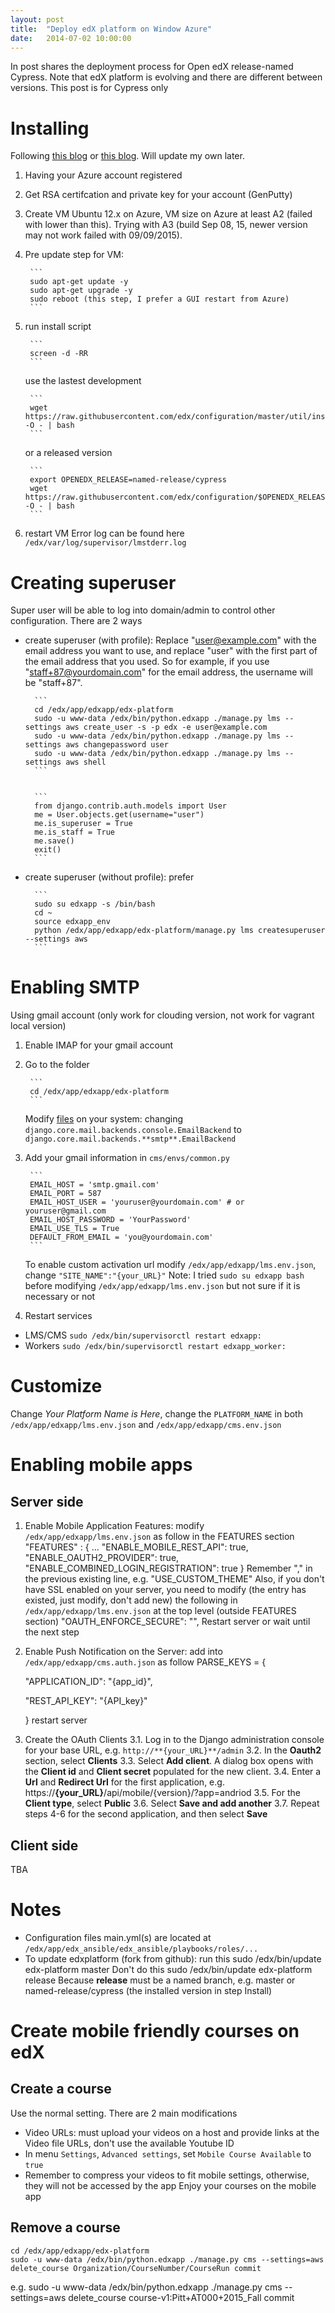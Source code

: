 ```yaml
---
layout: post
title:  "Deploy edX platform on Window Azure"
date:   2014-07-02 10:00:00
---
```


In post shares the deployment process for Open edX release-named Cypress.
Note that edX platform is evolving and there are different between versions. This post is for Cypress only

# Installing
Following [this blog](https://jonsan21.wordpress.com/2015/04/24/installing-open-edx-on-microsoft-azure-2/) or [this blog](http://timsneath.com/installing-open-edx-on-microsoft-azure/). Will update my own later.

1. Having your Azure account registered
2. Get RSA certifcation and private key for your account (GenPutty)
3. Create VM Ubuntu 12.x on Azure, VM size on Azure at least A2 (failed with lower than this). Trying with A3 (build Sep 08, 15, newer version may not work failed with 09/09/2015).
4. Pre update step for VM:
        
        ```
        sudo apt-get update -y
        sudo apt-get upgrade -y
        sudo reboot (this step, I prefer a GUI restart from Azure)
        ```
        
5. run install script
        
        ```
        screen -d -RR
        ```
    use the lastest development
        
        ```
        wget https://raw.githubusercontent.com/edx/configuration/master/util/install/sandbox.sh -O - | bash
        ```
    or a released version
        
        ```
        export OPENEDX_RELEASE=named-release/cypress
        wget https://raw.githubusercontent.com/edx/configuration/$OPENEDX_RELEASE/util/install/sandbox.sh -O - | bash
        ```
        
6. restart VM
Error log can be found here `/edx/var/log/supervisor/lmstderr.log`

# Creating superuser
Super user will be able to log into domain/admin to control other configuration. There are 2 ways
* create superuser (with profile): Replace "user@example.com" with the email address you want to use, and replace "user" with the first part of the email address that you used. So for example, if you use "staff+87@yourdomain.com" for the email address, the username will be "staff+87".
        
        ```
        cd /edx/app/edxapp/edx-platform
        sudo -u www-data /edx/bin/python.edxapp ./manage.py lms --settings aws create_user -s -p edx -e user@example.com
        sudo -u www-data /edx/bin/python.edxapp ./manage.py lms --settings aws changepassword user
        sudo -u www-data /edx/bin/python.edxapp ./manage.py lms --settings aws shell
        ```
        
        
        ```
        from django.contrib.auth.models import User
        me = User.objects.get(username="user")
        me.is_superuser = True
        me.is_staff = True
        me.save()
        exit()
        ```
        
* create superuser (without profile): prefer
        
        ```
        sudo su edxapp -s /bin/bash
        cd ~
        source edxapp_env
        python /edx/app/edxapp/edx-platform/manage.py lms createsuperuser --settings aws
        ```

# Enabling SMTP
Using gmail account (only work for clouding version, not work for vagrant local version)

1. Enable IMAP for your gmail account
2. Go to the folder 
        
        ```
        cd /edx/app/edxapp/edx-platform
        ```
        
    Modify [files](https://github.com/edx/edx-platform/search?q=django.core.mail.backends.console.EmailBackend&type=Code) on your system: changing `django.core.mail.backends.console.EmailBackend` to `django.core.mail.backends.**smtp**.EmailBackend`
3. Add your gmail information in `cms/envs/common.py`
        
        ```
        EMAIL_HOST = 'smtp.gmail.com' 
        EMAIL_PORT = 587 
        EMAIL_HOST_USER = 'youruser@yourdomain.com' # or youruser@gmail.com 
        EMAIL_HOST_PASSWORD = 'YourPassword' 
        EMAIL_USE_TLS = True 
        DEFAULT_FROM_EMAIL = 'you@yourdomain.com'
        ```
        
    To enable custom activation url modify `/edx/app/edxapp/lms.env.json`, change
        ```
        "SITE_NAME":"{your_URL}"
        ```
    Note: I tried `sudo su edxapp bash` before modifying `/edx/app/edxapp/lms.env.json` but not sure if it is necessary or not
        
4. Restart services

* LMS/CMS `sudo /edx/bin/supervisorctl restart edxapp:`
* Workers `sudo /edx/bin/supervisorctl restart edxapp_worker:`

# Customize
Change *Your Platform Name is Here*, change the `PLATFORM_NAME` in both `/edx/app/edxapp/lms.env.json` and `/edx/app/edxapp/cms.env.json`

# Enabling mobile apps
## Server side
1. Enable Mobile Application Features: modify `/edx/app/edxapp/lms.env.json` as follow in the FEATURES section
	"FEATURES" : {
		...
		"ENABLE_MOBILE_REST_API": true,
		"ENABLE_OAUTH2_PROVIDER": true,
		"ENABLE_COMBINED_LOGIN_REGISTRATION": true
	}
Remember "," in the previous existing line, e.g. "USE_CUSTOM_THEME"
Also, if you don't have SSL enabled on your server, you need to modify (the entry has existed, just modify, don't add new) the following in `/edx/app/edxapp/lms.env.json` at the top level (outside FEATURES section)
	"OAUTH_ENFORCE_SECURE": "",
Restart server or wait until the next step
2. Enable Push Notification on the Server: add into `/edx/app/edxapp/cms.auth.json` as follow 
	PARSE_KEYS = {

	  "APPLICATION_ID": "{app_id}",

	  "REST_API_KEY": "{API_key}"

	}
restart server
3. Create the OAuth Clients
3.1. Log in to the Django administration console for your base URL, e.g. `http://**{your_URL}**/admin`
3.2. In the **Oauth2** section, select **Clients**
3.3. Select **Add client**. A dialog box opens with the **Client id** and **Client secret** populated for the new client.
3.4. Enter a **Url** and **Redirect Url** for the first application, e.g. https://**{your_URL}**/api/mobile/{version}/?app=andriod
3.5. For the **Client type**, select **Public**
3.6. Select **Save and add another**
3.7. Repeat steps 4-6 for the second application, and then select **Save**
## Client side
TBA
# Notes
* Configuration files main.yml(s) are located at `/edx/app/edx_ansible/edx_ansible/playbooks/roles/...`
* To update edxplatform (fork from github): run this
	sudo /edx/bin/update edx-platform master
Don't do this
	sudo /edx/bin/update edx-platform release
Because **release** must be a named branch, e.g. master or named-release/cypress (the installed version in step Install)

# Create mobile friendly courses on edX
## Create a course
Use the normal setting. There are 2 main modifications
* Video URLs: must upload your videos on a host and provide links at the Video file URLs, don't use the available Youtube ID 
* In menu `Settings`, `Advanced settings`, set `Mobile Course Available` to `true`
* Remember to compress your videos to fit mobile settings, otherwise, they will not be accessed by the app
Enjoy your courses on the mobile app
## Remove a course
	cd /edx/app/edxapp/edx-platform
	sudo -u www-data /edx/bin/python.edxapp ./manage.py cms --settings=aws delete_course Organization/CourseNumber/CourseRun commit
e.g.
	sudo -u www-data /edx/bin/python.edxapp ./manage.py cms --settings=aws delete_course course-v1:Pitt+AT000+2015_Fall commit

